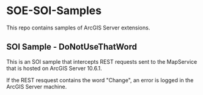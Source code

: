 # SOE-SOI-Samples
This repo contains samples of ArcGIS Server extensions.

## SOI Sample - DoNotUseThatWord
This is an SOI sample that intercepts REST requests sent to the MapService that is hosted on ArcGIS Server 10.6.1.

If the REST resquest contains the word "Change", an error is logged in the ArcGIS Server machine.
